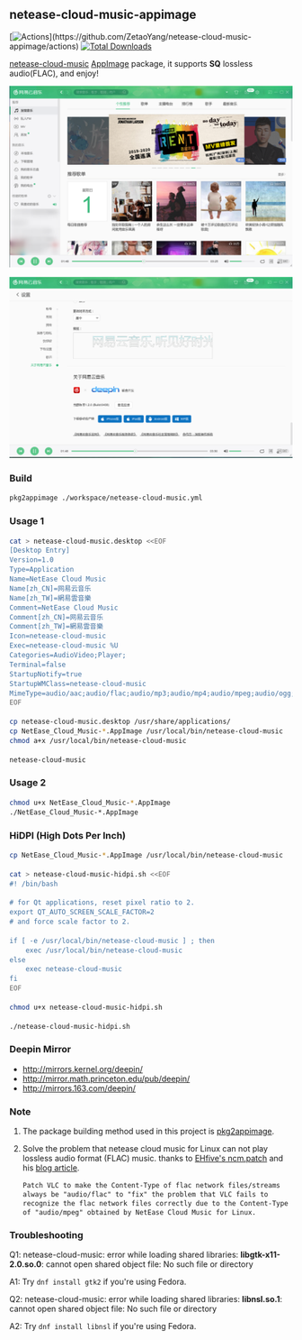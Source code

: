 ## netease-cloud-music-appimage
[![Actions](https://img.shields.io/github/workflow/status/ZetaoYang/netease-cloud-music-appimage/netease-cloud-music%20Appimage%20Build(x86_64)?label=Actions)](https://github.com/ZetaoYang/netease-cloud-music-appimage/actions)
[![Total Downloads](https://img.shields.io/github/downloads/ZetaoYang/netease-cloud-music-appimage/total.svg?style=flat-square)](https://github.com/ZetaoYang/netease-cloud-music-appimage/releases)

[netease-cloud-music](http://music.163.com) [AppImage](https://github.com/AppImage/AppImageKit) package, it supports **SQ** lossless audio(FLAC), and enjoy!

![interface](https://raw.githubusercontent.com/ZetaoYang/netease-cloud-music-appimage/master/images/interface.png)

![about](https://raw.githubusercontent.com/ZetaoYang/netease-cloud-music-appimage/master/images/about.png)

### Build

```bash
pkg2appimage ./workspace/netease-cloud-music.yml
```

### Usage  1

```bash
cat > netease-cloud-music.desktop <<EOF
[Desktop Entry]
Version=1.0
Type=Application
Name=NetEase Cloud Music
Name[zh_CN]=网易云音乐
Name[zh_TW]=網易雲音樂
Comment=NetEase Cloud Music
Comment[zh_CN]=网易云音乐
Comment[zh_TW]=網易雲音樂
Icon=netease-cloud-music
Exec=netease-cloud-music %U
Categories=AudioVideo;Player;
Terminal=false
StartupNotify=true
StartupWMClass=netease-cloud-music
MimeType=audio/aac;audio/flac;audio/mp3;audio/mp4;audio/mpeg;audio/ogg;audio/x-ape;audio/x-flac;audio/x-mp3;audio/x-mpeg;audio/x-ms-wma;audio/x-vorbis;audio/x-vorbis+ogg;audio/x-wav;
EOF

cp netease-cloud-music.desktop /usr/share/applications/
cp NetEase_Cloud_Music-*.AppImage /usr/local/bin/netease-cloud-music
chmod a+x /usr/local/bin/netease-cloud-music

netease-cloud-music
```

### Usage 2

```bash
chmod u+x NetEase_Cloud_Music-*.AppImage
./NetEase_Cloud_Music-*.AppImage
```

### HiDPI (High Dots Per Inch)
```bash
cp NetEase_Cloud_Music-*.AppImage /usr/local/bin/netease-cloud-music

cat > netease-cloud-music-hidpi.sh <<EOF
#! /bin/bash

# for Qt applications, reset pixel ratio to 2.
export QT_AUTO_SCREEN_SCALE_FACTOR=2
# and force scale factor to 2.

if [ -e /usr/local/bin/netease-cloud-music ] ; then
	exec /usr/local/bin/netease-cloud-music
else
	exec netease-cloud-music
fi
EOF

chmod u+x netease-cloud-music-hidpi.sh

./netease-cloud-music-hidpi.sh
```

### Deepin Mirror

- http://mirrors.kernel.org/deepin/
- http://mirror.math.princeton.edu/pub/deepin/
- http://mirrors.163.com/deepin/

### Note

1. The package building method used in this project is [pkg2appimage](https://github.com/AppImage/pkg2appimage).

2. Solve the problem that netease cloud music for Linux can not play lossless audio format (FLAC) music. thanks to [EHfive's ncm.patch](https://gist.github.com/EHfive/bfc6098feb99a02bf59192618107d2ef#file-ncm-patch) and his [blog article](https://blog.eh5.me/fix-ncm-flac-playing/).

   ```
   Patch VLC to make the Content-Type of flac network files/streams always be "audio/flac" to "fix" the problem that VLC fails to recognize the flac network files correctly due to the Content-Type of "audio/mpeg" obtained by NetEase Cloud Music for Linux. 
   ```

### Troubleshooting

Q1: netease-cloud-music: error while loading shared libraries: **libgtk-x11-2.0.so.0**: cannot open shared object file: No such file or directory

A1: Try `dnf install gtk2` if you're using Fedora.

Q2: netease-cloud-music: error while loading shared libraries: **libnsl.so.1**: cannot open shared object file: No such file or directory

A2: Try `dnf install libnsl` if you're using Fedora.

